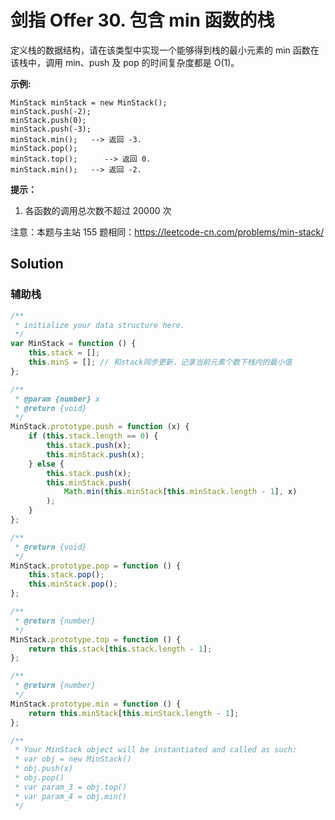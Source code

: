 # 剑指 Offer 30. 包含 min 函数的栈

定义栈的数据结构，请在该类型中实现一个能够得到栈的最小元素的 min 函数在该栈中，调用 min、push 及 pop 的时间复杂度都是 O(1)。

**示例:**

```
MinStack minStack = new MinStack();
minStack.push(-2);
minStack.push(0);
minStack.push(-3);
minStack.min();   --> 返回 -3.
minStack.pop();
minStack.top();      --> 返回 0.
minStack.min();   --> 返回 -2.
```

**提示：**

1. 各函数的调用总次数不超过 20000 次

注意：本题与主站 155 题相同：https://leetcode-cn.com/problems/min-stack/

## Solution

### 辅助栈

```javascript
/**
 * initialize your data structure here.
 */
var MinStack = function () {
    this.stack = [];
    this.minS = []; // 和stack同步更新，记录当前元素个数下栈内的最小值
};

/**
 * @param {number} x
 * @return {void}
 */
MinStack.prototype.push = function (x) {
    if (this.stack.length == 0) {
        this.stack.push(x);
        this.minStack.push(x);
    } else {
        this.stack.push(x);
        this.minStack.push(
            Math.min(this.minStack[this.minStack.length - 1], x)
        );
    }
};

/**
 * @return {void}
 */
MinStack.prototype.pop = function () {
    this.stack.pop();
    this.minStack.pop();
};

/**
 * @return {number}
 */
MinStack.prototype.top = function () {
    return this.stack[this.stack.length - 1];
};

/**
 * @return {number}
 */
MinStack.prototype.min = function () {
    return this.minStack[this.minStack.length - 1];
};

/**
 * Your MinStack object will be instantiated and called as such:
 * var obj = new MinStack()
 * obj.push(x)
 * obj.pop()
 * var param_3 = obj.top()
 * var param_4 = obj.min()
 */
```
